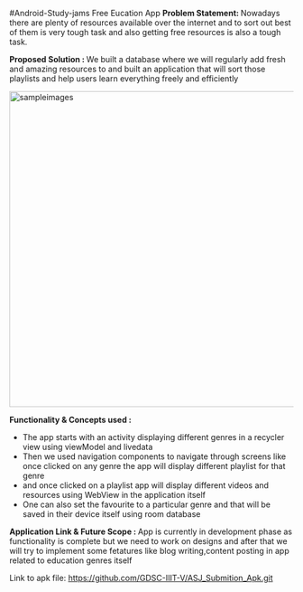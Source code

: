 #Android-Study-jams
Free Eucation App
<b> Problem Statement: </b>
Nowadays there are plenty of resources available over the internet and
to sort out best of them is very tough task
and also getting free resources is also a tough task.


<b> Proposed Solution : </b>
We built a database where we will regularly add fresh and amazing resources to and
built an application that will sort those playlists and 
help users learn everything freely and efficiently

<img width="559" alt="sampleimages" src="https://drive.google.com/file/d/1K998CViu5ovY7WT5o1tDQv6g0lia7XbQ/view?usp=sharing">

<b> Functionality & Concepts used : </b>
- The app starts with an activity displaying different genres in a recycler view using viewModel and livedata
- Then we used navigation components to navigate through screens like once clicked on any genre the app will display different playlist for that genre
- and once clicked on a playlist app will display different videos and resources using WebView in the application itself
- One can also set the favourite to a particular genre and that will be saved in their device itself using room database


<b> Application Link & Future Scope : </b>
App is currently in development phase as functionality is complete but we need
to work on designs and after that we will try to implement some fetatures like 
blog writing,content posting in app related to education genres itself

Link to apk file: https://github.com/GDSC-IIIT-V/ASJ_Submition_Apk.git
